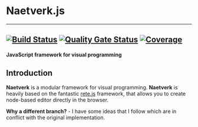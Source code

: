# Naetverk.js

--- 
[![Build Status](https://travis-ci.org/naetverkjs/naetverk.svg?branch=master)](https://travis-ci.org/naetverkjs/naetverk)
[![Quality Gate Status](https://sonarcloud.io/api/project_badges/measure?project=naetverkjs_naetverk&metric=alert_status)](https://sonarcloud.io/dashboard?id=naetverkjs_naetverk)
[![Coverage](https://sonarcloud.io/api/project_badges/measure?project=naetverkjs_naetverk&metric=coverage)](https://sonarcloud.io/dashboard?id=naetverkjs_naetverk)
---

#### JavaScript framework for visual programming

## Introduction

**Naetverk** is a modular framework for visual programming. **Naetverk** is heavily based on the fantastic [rete.js](https://github.com/retejs/rete) framework,
that allows you to create node-based editor directly in the browser.

**Why a different branch?** -  I have some ideas that I follow which are in conflict with the original implementation.
